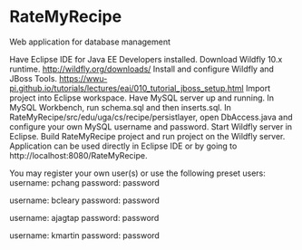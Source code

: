 # RateMyRecipe
Web application for database management

Have Eclipse IDE for Java EE Developers installed.
Download Wildfly 10.x runtime. http://wildfly.org/downloads/
Install and configure Wildfly and JBoss Tools. https://wwu-pi.github.io/tutorials/lectures/eai/010_tutorial_jboss_setup.html
Import project into Eclipse workspace.
Have MySQL server up and running. In MySQL Workbench, run schema.sql and then inserts.sql.
In RateMyRecipe/src/edu/uga/cs/recipe/persistlayer, open DbAccess.java and configure your own MySQL username and password.
Start Wildfly server in Eclipse.
Build RateMyRecipe project and run project on the Wildfly server.
Application can be used directly in Eclipse IDE or by going to http://localhost:8080/RateMyRecipe.

You may register your own user(s) or use the following preset users:
username: pchang
password: password

username: bcleary
password: password

username: ajagtap
password: password

username: kmartin
password: password
